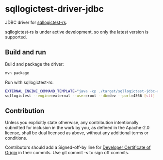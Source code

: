 # sqllogictest-driver-jdbc

JDBC driver for [sqllogictest-rs](https://github.com/risinglightdb/sqllogictest-rs).

sqllogictest-rs is under active development, so only the latest version is supported.

## Build and run

Build and package the driver:

```sh
mvn package
```

Run with sqllogictest-rs:

```sh
EXTERNAL_ENGINE_COMMAND_TEMPLATE="java -cp ./target/sqllogictest-jdbc-runner-1.0-SNAPSHOT-jar-with-dependencies.jar com.risingwave.sqllogictest.App jdbc:postgresql://{host}:{port}/{db} {user}"
sqllogictest --engine=external --user=root --db=dev --port=4566 [slt]
```

## Contribution

Unless you explicitly state otherwise, any contribution intentionally submitted for inclusion in the work by you, as defined in the Apache-2.0 license, shall be dual licensed as above, without any additional terms or conditions.

Contributors should add a Signed-off-by line for [Developer Certificate of Origin](https://github.com/probot/dco#how-it-works) in their commits. Use git commit -s to sign off commits.
